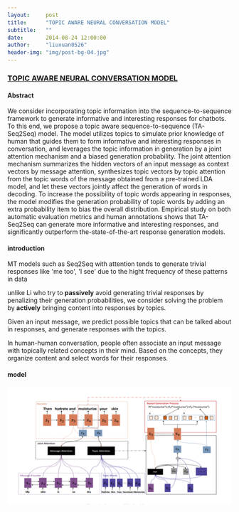 ```yaml
---
layout:     post
title:      "TOPIC AWARE NEURAL CONVERSATION MODEL"
subtitle:   ""
date:       2014-08-24 12:00:00
author:     "liuxuan0526"
header-img: "img/post-bg-04.jpg"
---
```


### [TOPIC AWARE NEURAL CONVERSATION MODEL](https://arxiv.org/pdf/1606.08340v2.pdf)

#### Abstract
We consider incorporating topic information into the
sequence-to-sequence framework to generate informative and
interesting responses for chatbots. To this end, we propose
a topic aware sequence-to-sequence (TA-Seq2Seq) model.
The model utilizes topics to simulate prior knowledge of human
that guides them to form informative and interesting responses
in conversation, and leverages the topic information
in generation by a joint attention mechanism and a biased
generation probability. The joint attention mechanism summarizes
the hidden vectors of an input message as context
vectors by message attention, synthesizes topic vectors by
topic attention from the topic words of the message obtained
from a pre-trained LDA model, and let these vectors jointly
affect the generation of words in decoding. To increase the
possibility of topic words appearing in responses, the model
modifies the generation probability of topic words by adding
an extra probability item to bias the overall distribution. Empirical
study on both automatic evaluation metrics and human
annotations shows that TA-Seq2Seq can generate more
informative and interesting responses, and significantly outperform
the-state-of-the-art response generation models.

#### introduction
MT models such as Seq2Seq with attention tends to generate trivial responses like 'me too', 'I see' due to the hight frequency of these patterns in data

unlike Li who try to **passively** avoid generating trivial responses by penalizing their generation probabilities, we consider solving the problem by **actively** bringing content into responses by topics.

Given an input message, we predict possible topics that can be talked about in responses, and generate responses with the topics.

In human-human conversation, people often associate an input message with topically related concepts in their mind. Based on the concepts, they organize content and select words for their responses. 

#### model
![image](../img/1.png)
